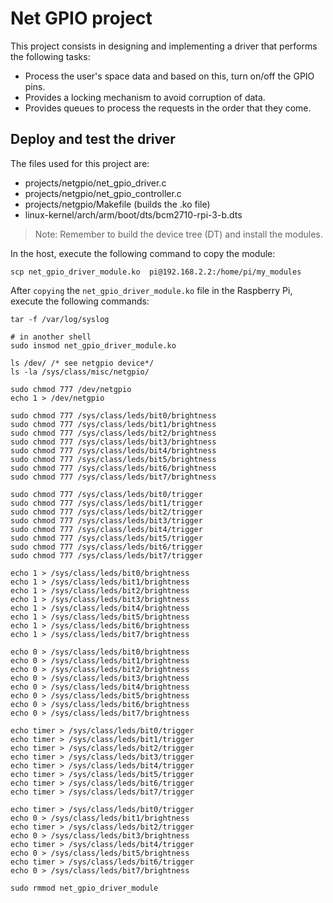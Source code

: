 
# Net GPIO project

This project consists in designing and implementing a driver
that performs the following tasks:

- Process the user's space data and based on this, turn on/off the
GPIO pins.
- Provides a locking mechanism to avoid corruption of data.
- Provides queues to process the requests in the order that they come.


## Deploy and test the driver

The files used for this project are:

- projects/netgpio/net_gpio_driver.c
- projects/netgpio/net_gpio_controller.c
- projects/netgpio/Makefile (builds the .ko file)
- linux-kernel/arch/arm/boot/dts/bcm2710-rpi-3-b.dts

>Note: Remember to build the device tree (DT) and install the modules.

In the host, execute the following command to copy the module:

```shell
scp net_gpio_driver_module.ko  pi@192.168.2.2:/home/pi/my_modules
```

After `copying` the `net_gpio_driver_module.ko` file in the Raspberry Pi,
execute the following commands:

```shell
tar -f /var/log/syslog

# in another shell
sudo insmod net_gpio_driver_module.ko

ls /dev/ /* see netgpio device*/
ls -la /sys/class/misc/netgpio/

sudo chmod 777 /dev/netgpio
echo 1 > /dev/netgpio

sudo chmod 777 /sys/class/leds/bit0/brightness
sudo chmod 777 /sys/class/leds/bit1/brightness
sudo chmod 777 /sys/class/leds/bit2/brightness
sudo chmod 777 /sys/class/leds/bit3/brightness
sudo chmod 777 /sys/class/leds/bit4/brightness
sudo chmod 777 /sys/class/leds/bit5/brightness
sudo chmod 777 /sys/class/leds/bit6/brightness
sudo chmod 777 /sys/class/leds/bit7/brightness

sudo chmod 777 /sys/class/leds/bit0/trigger
sudo chmod 777 /sys/class/leds/bit1/trigger
sudo chmod 777 /sys/class/leds/bit2/trigger
sudo chmod 777 /sys/class/leds/bit3/trigger
sudo chmod 777 /sys/class/leds/bit4/trigger
sudo chmod 777 /sys/class/leds/bit5/trigger
sudo chmod 777 /sys/class/leds/bit6/trigger
sudo chmod 777 /sys/class/leds/bit7/trigger

echo 1 > /sys/class/leds/bit0/brightness
echo 1 > /sys/class/leds/bit1/brightness
echo 1 > /sys/class/leds/bit2/brightness
echo 1 > /sys/class/leds/bit3/brightness
echo 1 > /sys/class/leds/bit4/brightness
echo 1 > /sys/class/leds/bit5/brightness
echo 1 > /sys/class/leds/bit6/brightness
echo 1 > /sys/class/leds/bit7/brightness

echo 0 > /sys/class/leds/bit0/brightness
echo 0 > /sys/class/leds/bit1/brightness
echo 0 > /sys/class/leds/bit2/brightness
echo 0 > /sys/class/leds/bit3/brightness
echo 0 > /sys/class/leds/bit4/brightness
echo 0 > /sys/class/leds/bit5/brightness
echo 0 > /sys/class/leds/bit6/brightness
echo 0 > /sys/class/leds/bit7/brightness

echo timer > /sys/class/leds/bit0/trigger
echo timer > /sys/class/leds/bit1/trigger
echo timer > /sys/class/leds/bit2/trigger
echo timer > /sys/class/leds/bit3/trigger
echo timer > /sys/class/leds/bit4/trigger
echo timer > /sys/class/leds/bit5/trigger
echo timer > /sys/class/leds/bit6/trigger
echo timer > /sys/class/leds/bit7/trigger

echo timer > /sys/class/leds/bit0/trigger
echo 0 > /sys/class/leds/bit1/brightness
echo timer > /sys/class/leds/bit2/trigger
echo 0 > /sys/class/leds/bit3/brightness
echo timer > /sys/class/leds/bit4/trigger
echo 0 > /sys/class/leds/bit5/brightness
echo timer > /sys/class/leds/bit6/trigger
echo 0 > /sys/class/leds/bit7/brightness

sudo rmmod net_gpio_driver_module
```
